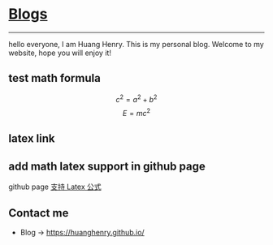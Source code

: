 <head>
    <script src="https://cdn.mathjax.org/mathjax/latest/MathJax.js?config=TeX-AMS-MML_HTMLorMML" type="text/javascript"></script>
    <script type="text/x-mathjax-config">
        MathJax.Hub.Config({
            tex2jax: {
            skipTags: ['script', 'noscript', 'style', 'textarea', 'pre'],
            inlineMath: [['$','$']]
            }
        });
    </script>
</head>

# [**Blogs**](https://huanghenry.github.io/)

---

hello everyone, I am Huang Henry. This is my personal blog. Welcome to my website, hope you will enjoy it!

## test math formula

$$c^2=a^2+b^2$$
$$E=mc^2$$

## latex link

## add math latex support in github page

github page [支持 Latex 公式](https://zhuanlan.zhihu.com/p/36302775)

## Contact me

- Blog -> <https://huanghenry.github.io/>
